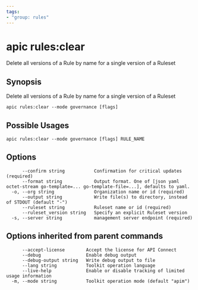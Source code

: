 ```yaml
---
tags:
- "group: rules"
---
```

# apic rules:clear

Delete all versions of a Rule by name for a single version of a Ruleset

## Synopsis

Delete all versions of a Rule by name for a single version of a Ruleset

```
apic rules:clear --mode governance [flags]
```

## Possible Usages

```
apic rules:clear --mode governance [flags] RULE_NAME
```

## Options

```
      --confirm string           Confirmation for critical updates (required)
      --format string            Output format. One of [json yaml octet-stream go-template=... go-template-file=...], defaults to yaml.
  -o, --org string               Organization name or id (required)
      --output string            Write file(s) to directory, instead of STDOUT (default "-")
      --ruleset string           Ruleset name or id (required)
      --ruleset_version string   Specify an explicit Ruleset version
  -s, --server string            management server endpoint (required)
```

## Options inherited from parent commands

```
      --accept-license        Accept the license for API Connect
      --debug                 Enable debug output
      --debug-output string   Write debug output to file
      --lang string           Toolkit operation language
      --live-help             Enable or disable tracking of limited usage information
  -m, --mode string           Toolkit operation mode (default "apim")
```
